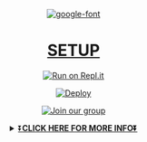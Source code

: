 <div align="center">

<a href="https://bit.ly/3lC8I7t"><img src="https://www.linkpicture.com/q/LPic614d2ed1210cf676708793.png" alt="google-font" border="0"></a>

  # <u> SETUP <u>
  
[![Run on Repl.it](https://www.linkpicture.com/q/Untitled-3_10.jpg)](https://replit.com/@marvankp1/AVENGER-QR)

[![Deploy](https://www.linkpicture.com/q/heroku.jpg)](https://heroku.com/deploy?template=https://github.com/marvankp1/AVENGERS.git)
     
<a href="https://chat.whatsapp.com/ClnLdmPpRh1BjtAY86njhN"><img src="https://www.linkpicture.com/q/LPic614d2f8eed9fe797753793.png" alt="Join our group" height="25" width="500" border="0"></a>
  
  </p>
  
  </p>
  
<details>
    <summary>⏬<b>CLICK HERE FOR MORE INFO⏬</b></summary>

<div align="center">
  
## [![Typing SVG](https://readme-typing-svg.herokuapp.com?font=Times&color=F7001E&size=25&lines=Raganork+Whatsapp+Bot;With+Tons+of+features;Complete+Malayalam+content;Best+Bgm+Bot;Edited+from+WhatsAsena;Made+By+SouravKL11)](https://bit.ly/3lC8I7t)


  <a href="https://youtu.be/iRLphwWvxrs" target="blank"><img align="center" src="NL.png" height="400" width="450" /></a>
</p>
  
  <p align="center">
<a href="#"><img title="Raganork" src="https://img.shields.io/badge/Raganork-green?colorA=ff0000&colorB=ff0000&style=for-the-badge"></a>
</p>
  <p align="center">
<a href="https://github.com/souravkl11"><img title="Author" src="https://img.shields.io/badge/Author-souravkl11-raganork/Raganork?color=000000&style=for-the-badge&logo=whatsapp"></a>
</p>
</div>
<p align="center">
Project created by <a href="https://github.com/souravkl11">souravkl11</a> to make it public
    <br>
       | © |
        Reserved |
    <br> 
</p>

----

  <p align="center">
  <a href="httsp://github.com/souravkl11/Raganork">
    <img src="https://img.shields.io/github/repo-size/souravkl11/Raganork?color=green&label=Repo%20total%20size&style=plastic">
<p align="center">
<a href="https://github.com/souravkl11/followers"><img title="Followers" src="https://img.shields.io/github/followers/souravkl11?color=f7df1e&style=flat-square"></a>
<a href="https://github.com/souravkl11/Raganork/stargazers/"><img title="Stars" src="https://img.shields.io/github/stars/souravkl11/Raganork?color=f7df1e&style=flat-square"></a>
<a href="https://github.com/souravkl11/Raganork/network/members"><img title="Forks" src="https://img.shields.io/github/forks/souravkl11/Raganork?color=f7df1e&style=flat-square"></a>


<h3 align="center">Contact Me:</h3>
<p align="center">
<a href="https://instagram.com/sourav-mp4" target="blank"><img align="center" src="https://cdn.jsdelivr.net/npm/simple-icons@3.0.1/icons/instagram.svg" alt="kyrie.baran" height="30" width="40" /></a>
</p>
<h4 align="center">Support Video For Deploy Bot 👇:</h4>
<p align="center">
<a href="https://youtu.be/iRLphwWvxrs" target="blank"><img align="center" src="https://i.ytimg.com/vi/iRLphwWvxrs/maxresdefault.jpg" height="180" width="300" /></a>

<div align="left">

  # 🔄 Can I fork and edit this bot?
As per the license, You Can But We Will Not Support. 🙃
  
  # Feature overview
  
- [x] Change image and contact of verified tick [ Exclusively on Raganork ]

- [x] Change all major images and names of your bot

- [x] Aco chatbot
  
- [x] Add plugins of your own without forking

- [ ] Buttons (coming soon..)
  
  
  
<div align="center">

## 📢 Guide
### Join Support Group 👇
   
<br>
  <div align="center">
    
  [![join](https://opportunitiesforyoungkenyans.co.ke/wp-content/uploads/2020/05/images.png-whatsapp.png)](https://chat.whatsapp.com/ClnLdmPpRh1BjtAY86njhN)


    
## Setup
<div align="center">

  ### <u> Simple Method <u>
  Step-1: Click on scan qr code and get asena code
  
  Step-2: Deploy To Heroku
  
  Step 3: Turn on worker
  
[![Run on Repl.it](https://www.linkpicture.com/q/Untitled-3_10.jpg)](https://replit.com/@souravkl11/Raganork-QR)

[![Deploy](https://www.linkpicture.com/q/heroku.jpg)](https://bit.ly/3hrN7gU)
     <div align="left">
<br>
<br >

[![SOURAVKL11](https://github.com/Platane/snk/raw/output/github-contribution-grid-snake.svg)](https://bit.ly/2XqQKMU)
   


### ⚠️ മുന്നറിയിപ്പ്! 
```
യൂസർബോട്ട് കാരണം; നിങ്ങളുടെ WhatsApp അക്കൗണ്ട് നിരോധിച്ചേക്കാം.
ഇതൊരു ഓപ്പൺ സോഴ്സ് പ്രോജക്റ്റാണ്, നിങ്ങൾ ചെയ്യുന്ന എല്ലാത്തിനും നിങ്ങൾ ഉത്തരവാദിയാണ്.
തീർച്ചയായും, Raganork Developer ഉത്തരവാദിത്തം ഏറ്റെടുക്കുന്നില്ല.
Raganork സ്ഥാപിക്കുന്നതിലൂടെ, നിങ്ങൾ ഈ ഉത്തരവാദിത്തങ്ങൾ സ്വീകരിച്ചതായി കണക്കാക്കപ്പെടുന്നു.
വ്യാജ നമ്പറുകൾ ഉപയോഗിച്ച് ഉപയോഗിക്കാൻ ശ്രമിക്കുക.
```

## Number ban ആവുന്നതിന്റെ കാരണം?

<div align="center">
  <img border-radius: 15px src="https://www.linkpicture.com/q/LPic6155b9b63a0db214707442.png" width="200" height="200"/>
  <p align="center">

## Developers
  <div align="center">
    
  [![souravkl11](https://github.com/souravkl11.png?size=100)](https://github.com/souravkl11) 
----|
   [Sourav Kalathingal](https://github.com/souravkl11) 
Base, Bug Fixes, Modules
  </div>
   
  
## License
This project is protected by `GNU General Public Licence v3.0` license.

### Disclaimer
`WhatsApp` name, its variations and the logo are registered trademarks of Facebook. We have nothing to do with the registered trademark

  <div align="center">
  
[![Typing SVG](https://readme-typing-svg.herokuapp.com?font=Bomber+Escort&color=F70000&size=30&lines=Killadism+never+ends)](https://bit.ly/3lC8I7t)
